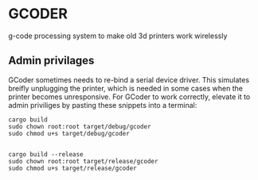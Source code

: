 # GCODER

g-code processing system to make old 3d printers work wirelessly




## Admin privilages

GCoder sometimes needs to re-bind a serial device driver. This simulates breifly
unplugging the printer, which is needed in some cases when the printer becomes
unresponsive. For GCoder to work correctly, elevate it to admin priviliges by
pasting these snippets into a terminal:

```
cargo build
sudo chown root:root target/debug/gcoder
sudo chmod u+s target/debug/gcoder


cargo build --release 
sudo chown root:root target/release/gcoder
sudo chmod u+s target/release/gcoder

```

